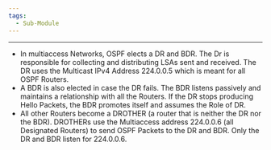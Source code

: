 ```yaml
---
tags:
  - Sub-Module
---
```


---
- In multiaccess Networks, OSPF elects a DR and BDR.
  The Dr is responsible for collecting and distributing LSAs sent and received.
  The DR uses the Multicast IPv4 Address 224.0.0.5 which is meant for all OSPF Routers.
- A BDR is also elected in case the DR fails.
  The BDR listens passively and maintains a relationship with all the Routers.
  If the DR stops producing Hello Packets, the BDR promotes itself and assumes the Role of DR.
- All other Routers become a DROTHER (a router that is neither the DR nor the BDR).
  DROTHERs use the Multiaccess address 224.0.0.6 (all Designated Routers) to send OSPF Packets to the DR and BDR.
  Only the DR and BDR listen for 224.0.0.6.